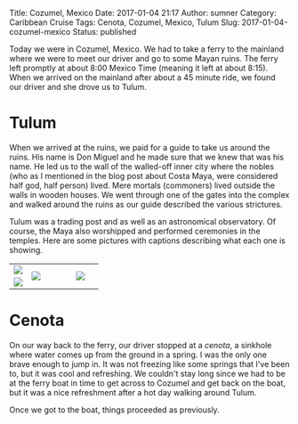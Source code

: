 Title: Cozumel, Mexico
Date: 2017-01-04 21:17
Author: sumner
Category: Caribbean Cruise
Tags: Cenota, Cozumel, Mexico, Tulum
Slug: 2017-01-04-cozumel-mexico
Status: published

Today we were in Cozumel, Mexico. We had to take a ferry to the mainland where
we were to meet our driver and go to some Mayan ruins. The ferry left promptly
at about 8:00 Mexico Time (meaning it left at about 8:15).  When we arrived on
the mainland after about a 45 minute ride, we found our driver and she drove us
to Tulum.

# Tulum

When we arrived at the ruins, we paid for a guide to take us around the ruins.
His name is Don Miguel and he made sure that we knew that was his name. He led
us to the wall of the walled-off inner city where the nobles (who as I mentioned
in the blog post about Costa Maya, were considered half god, half person) lived.
Mere mortals (commoners) lived outside the walls in wooden houses. We went
through one of the gates into the complex and walked around the ruins as our
guide described the various strictures.

Tulum was a trading post and as well as an astronomical observatory. Of course,
the Maya also worshipped and performed ceremonies in the temples.  Here are some
pictures with captions describing what each one is showing.

<table class="gallery">
  <tr>
    <td>
      <a href="{filename}/images/carribean-cruise/cozumel1.jpg" target="_blank">
        <img src="{filename}/images/carribean-cruise/cozumel1.jpg" />
      </a>
    </td>
    <td rowspan="2" width="50%">
      <a href="{filename}/images/carribean-cruise/cozumel2.jpg" target="_blank">
        <img src="{filename}/images/carribean-cruise/cozumel2.jpg" />
      </a>
    </td>
    <td rowspan="2" width="30%">
      <a href="{filename}/images/carribean-cruise/cozumel4.jpg" target="_blank">
        <img src="{filename}/images/carribean-cruise/cozumel4.jpg" />
      </a>
    </td>
  </tr>

  <tr>
    <td>
      <a href="{filename}/images/carribean-cruise/cozumel3.jpg" target="_blank">
        <img src="{filename}/images/carribean-cruise/cozumel3.jpg" />
      </a>
    </td>
  </tr>
</table>

# Cenota

On our way back to the ferry, our driver stopped at a *cenota*, a sinkhole where
water comes up from the ground in a spring. I was the only one brave enough to
jump in. It was not freezing like some springs that I've been to, but it was
cool and refreshing. We couldn't stay long since we had to be at the ferry boat
in time to get across to Cozumel and get back on the boat, but it was a nice
refreshment after a hot day walking around Tulum.

Once we got to the boat, things proceeded as previously.
